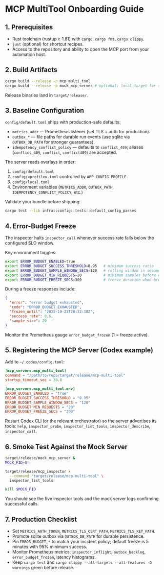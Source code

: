 # MCP MultiTool Onboarding Guide

## 1. Prerequisites
- Rust toolchain (rustup ≥ 1.81) with `cargo`, `cargo fmt`, `cargo clippy`.
- `just` (optional) for shortcut recipes.
- Access to the repository and ability to open the MCP port from your automation host.

## 2. Build Artifacts
```bash
cargo build --release -p mcp_multi_tool
cargo build --release -p mock_mcp_server # optional: local target for smoke tests
```
Release binaries land in `target/release/`.

## 3. Baseline Configuration
`config/default.toml` ships with production-safe defaults:
- `metrics_addr` — Prometheus listener (set TLS + auth for production).
- `outbox_*` — file paths for durable run events (use sqlite via `OUTBOX_DB_PATH` for stronger guarantees).
- `idempotency_conflict_policy` — defaults to `conflict_409`; aliases (`conflict_409`, `conflict`, `conflict409`) are accepted.

The server reads overlays in order:
1. `config/default.toml`
2. `config/<profile>.toml` controlled by `APP_CONFIG_PROFILE`
3. `config/local.toml`
4. Environment variables (`METRICS_ADDR`, `OUTBOX_PATH`, `IDEMPOTENCY_CONFLICT_POLICY`, etc.)

Validate your bundle before shipping:
```bash
cargo test --lib infra::config::tests::default_config_parses
```

## 4. Error-Budget Freeze
The inspector halts `inspector_call` whenever success rate falls below the configured SLO window.

Key environment toggles:
```bash
export ERROR_BUDGET_ENABLED=true
export ERROR_BUDGET_SUCCESS_THRESHOLD=0.95   # minimum success ratio
export ERROR_BUDGET_SAMPLE_WINDOW_SECS=120   # rolling window in seconds
export ERROR_BUDGET_MIN_REQUESTS=20          # minimum samples before evaluation
export ERROR_BUDGET_FREEZE_SECS=300          # freeze duration when breached
```

During a freeze responses include:
```json
{
  "error": "error budget exhausted",
  "code": "ERROR_BUDGET_EXHAUSTED",
  "frozen_until": "2025-10-23T20:32:30Z",
  "success_rate": 0.6,
  "sample_size": 20
}
```
Monitor the Prometheus gauge `error_budget_frozen` (1 = freeze active).

## 5. Registering the MCP Server (Codex example)
Add to `~/.codex/config.toml`:
```toml
[mcp_servers.mcp_multi_tool]
command = "/path/to/repo/target/release/mcp-multi-tool"
startup_timeout_sec = 30.0

[mcp_servers.mcp_multi_tool.env]
ERROR_BUDGET_ENABLED = "true"
ERROR_BUDGET_SUCCESS_THRESHOLD = "0.95"
ERROR_BUDGET_SAMPLE_WINDOW_SECS = "120"
ERROR_BUDGET_MIN_REQUESTS = "20"
ERROR_BUDGET_FREEZE_SECS = "300"
```

Restart Codex CLI (or the relevant orchestrator) so the server advertises its tools: `help`, `inspector_probe`, `inspector_list_tools`, `inspector_describe`, `inspector_call`.

## 6. Smoke Test Against the Mock Server
```bash
target/release/mock_mcp_server &
MOCK_PID=$!

target/release/mcp_inspector \
  --command "target/release/mcp-multi-tool" \
  inspector_list_tools

kill $MOCK_PID
```
You should see the five inspector tools and the mock server logs confirming successful calls.

## 7. Production Checklist
- Set `METRICS_AUTH_TOKEN`, `METRICS_TLS_CERT_PATH`, `METRICS_TLS_KEY_PATH`.
- Promote sqlite outbox via `OUTBOX_DB_PATH` for durable persistence.
- Pin `ERROR_BUDGET_*` to match your incident policy; default freeze is 5 minutes with 95% minimum success.
- Monitor Prometheus metrics: `inspector_inflight`, `outbox_backlog`, `error_budget_frozen`, latency histograms.
- Keep `cargo test` and `cargo clippy --all-targets --all-features -D warnings` green before release.
